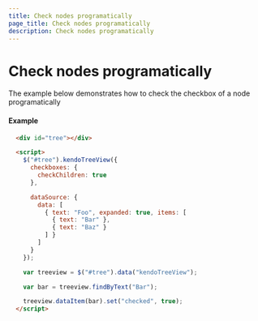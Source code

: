```yaml
---
title: Check nodes programatically
page_title: Check nodes programatically
description: Check nodes programatically
---
```


# Check nodes programatically

The example below demonstrates how to check the checkbox of a node programatically

#### Example

```html
  <div id="tree"></div>

  <script>
    $("#tree").kendoTreeView({
      checkboxes: {
        checkChildren: true
      },

      dataSource: {
        data: [
          { text: "Foo", expanded: true, items: [
            { text: "Bar" },
            { text: "Baz" }
          ] }
        ]
      }
    });

    var treeview = $("#tree").data("kendoTreeView");

    var bar = treeview.findByText("Bar");

    treeview.dataItem(bar).set("checked", true);
  </script>
```
